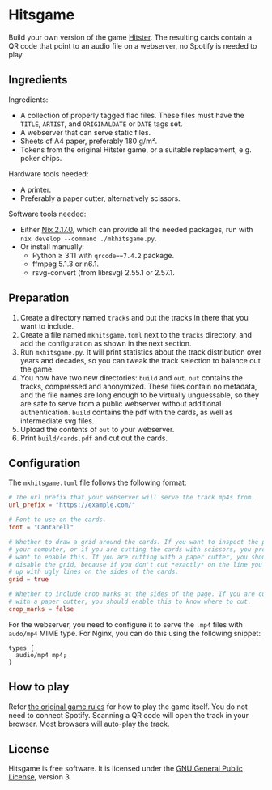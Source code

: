 # Hitsgame

Build your own version of the game [Hitster][hitster]. The resulting cards
contain a QR code that point to an audio file on a webserver, no Spotify is
needed to play.

## Ingredients

Ingredients:

 * A collection of properly tagged flac files. These files must have the
   `TITLE`, `ARTIST`, and `ORIGINALDATE` or `DATE` tags set.
 * A webserver that can serve static files.
 * Sheets of A4 paper, preferably 180 g/m².
 * Tokens from the original Hitster game, or a suitable replacement,
   e.g. poker chips.

Hardware tools needed:

 * A printer.
 * Preferably a paper cutter, alternatively scissors.

Software tools needed:

 * Either [Nix 2.17.0][nix217], which can provide all the needed packages,
   run with `nix develop --command ./mkhitsgame.py`.
 * Or install manually:
   * Python ≥ 3.11 with `qrcode==7.4.2` package.
   * ffmpeg 5.1.3 or n6.1.
   * rsvg-convert (from librsvg) 2.55.1 or 2.57.1.

## Preparation

 1. Create a directory named `tracks` and put the tracks in there that you want
    to include.
 2. Create a file named `mkhitsgame.toml` next to the `tracks` directory, and
    add the configuration as shown in the next section.
 3. Run `mkhitsgame.py`. It will print statistics about the track distribution
    over years and decades, so you can tweak the track selection to balance out
    the game.
 4. You now have two new directories: `build` and `out`. `out` contains the
    tracks, compressed and anonymized. These files contain no metadata, and the
    file names are long enough to be virtually unguessable, so they are safe to
    serve from a public webserver without additional authentication. `build`
    contains the pdf with the cards, as well as intermediate svg files.
 5. Upload the contents of `out` to your webserver.
 6. Print `build/cards.pdf` and cut out the cards.

## Configuration

The `mkhitsgame.toml` file follows the following format:

```toml
# The url prefix that your webserver will serve the track mp4s from.
url_prefix = "https://example.com/"

# Font to use on the cards.
font = "Cantarell"

# Whether to draw a grid around the cards. If you want to inspect the pdf on
# your computer, or if you are cutting the cards with scissors, you probably
# want to enable this. If you are cutting with a paper cutter, you should
# disable the grid, because if you don't cut *exactly* on the line you'll end
# up with ugly lines on the sides of the cards.
grid = true

# Whether to include crop marks at the sides of the page. If you are cutting
# with a paper cutter, you should enable this to know where to cut.
crop_marks = false
```

For the webserver, you need to configure it to serve the `.mp4` files with
`audo/mp4` MIME type. For Nginx, you can do this using the following snippet:

```nginx
types {
  audio/mp4 mp4;
}
```

## How to play

Refer [the original game rules][howplay] for how to play the game itself. You
do not need to connect Spotify. Scanning a QR code will open the track in your
browser. Most browsers will auto-play the track.

## License

Hitsgame is free software. It is licensed under the
[GNU General Public License][gplv3], version 3.

[gplv3]:   https://www.gnu.org/licenses/gpl-3.0.html
[hitster]: https://boardgamegeek.com/boardgame/318243/hitster
[howplay]: https://hitstergame.com/en-us/how-to-play-premium/
[nix217]:  https://nixos.org/download#nix-more
